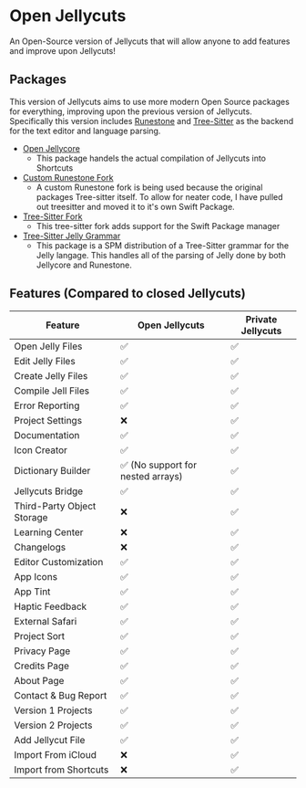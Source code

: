 # Open Jellycuts
An Open-Source version of Jellycuts that will allow anyone to add features and improve upon Jellycuts!

## Packages
This version of Jellycuts aims to use more modern Open Source packages for everything, improving upon the previous version of Jellycuts. Specifically this version includes [Runestone](https://github.com/simonbs/Runestone) and [Tree-Sitter](https://tree-sitter.github.io/tree-sitter/) as the backend for the text editor and language parsing.

- [Open Jellycore](https://github.com/ActuallyTaylor/Open-Jellycore)
    - This package handels the actual compilation of Jellycuts into Shortcuts
- [Custom Runestone Fork](https://github.com/ActuallyTaylor/Runestone)
    - A custom Runestone fork is being used because the original packages Tree-sitter itself. To allow for neater code, I have pulled out treesitter and moved it to it's own Swift Package.
- [Tree-Sitter Fork](https://github.com/ActuallyTaylor/tree-sitter-spm)
    - This tree-sitter fork adds support for the Swift Package manager
- [Tree-Sitter Jelly Grammar](https://github.com/ActuallyTaylor/tree-sitter-jelly)
    - This package is a SPM distribution of a Tree-Sitter grammar for the Jelly langage. This handles all of the parsing of Jelly done by both Jellycore and Runestone.

## Features (Compared to closed Jellycuts)
| Feature                    | Open Jellycuts                    | Private Jellycuts |
| -------------------------- | --------------------------------- | ----------------- |
| Open Jelly Files           | ✅                                | ✅                |
| Edit Jelly Files           | ✅                                | ✅                |
| Create Jelly Files         | ✅                                | ✅                |
| Compile Jell Files         | ✅                                | ✅                |
| Error Reporting            | ✅                                | ✅                |
| Project Settings           | ❌                                | ✅                |
| Documentation              | ✅                                | ✅                |
| Icon Creator               | ✅                                | ✅                |
| Dictionary Builder         | ✅ (No support for nested arrays) | ✅                |
| Jellycuts Bridge           | ✅                                | ✅                |
| Third-Party Object Storage | ❌                                | ✅                |
| Learning Center            | ❌                                | ✅                |
| Changelogs                 | ❌                                | ✅                |
| Editor Customization       | ✅                                | ✅                |
| App Icons                  | ✅                                | ✅                |
| App Tint                   | ✅                                | ✅                |
| Haptic Feedback            | ✅                                | ✅                |
| External Safari            | ✅                                | ✅                |
| Project Sort               | ✅                                | ✅                |
| Privacy Page               | ✅                                | ✅                |
| Credits Page               | ✅                                | ✅                |
| About Page                 | ✅                                | ✅                |
| Contact & Bug Report       | ✅                                | ✅                |
| Version 1 Projects         | ✅                                | ✅                |
| Version 2 Projects         | ✅                                | ✅                |
| Add Jellycut File          | ✅                                | ✅                |
| Import From iCloud         | ❌                                | ✅                |
| Import from Shortcuts      | ❌                                | ✅                |
